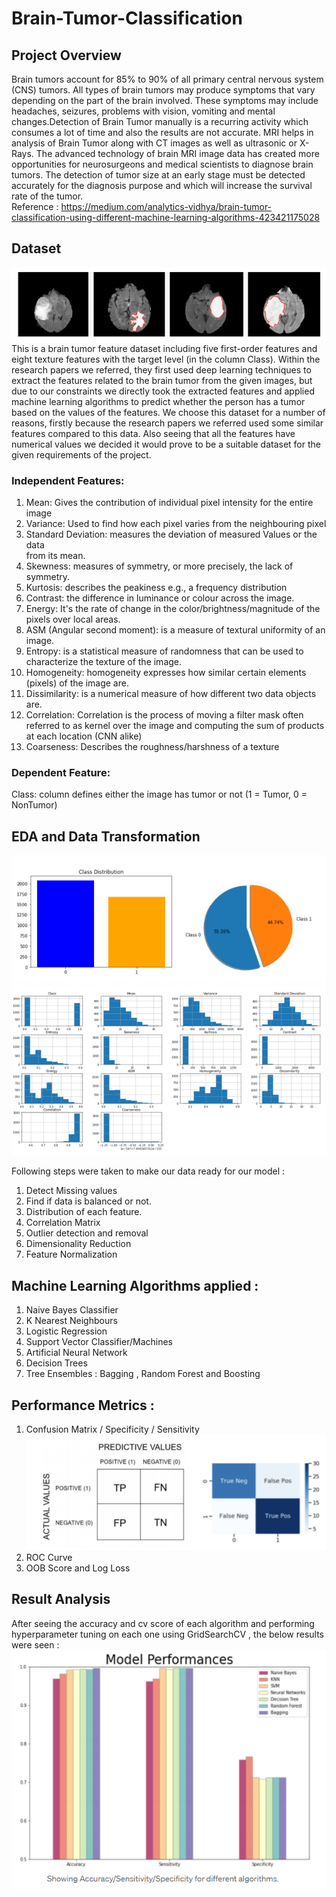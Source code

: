 # Brain-Tumor-Classification

## Project Overview
Brain tumors account for 85% to 90% of all primary central nervous system
(CNS) tumors. All types of brain tumors may produce symptoms that vary
depending on the part of the brain involved. These symptoms may include
headaches, seizures, problems with vision, vomiting and mental changes.Detection of Brain Tumor manually is a recurring activity which consumes a
lot of time and also the results are not accurate. MRI helps in analysis of Brain
Tumor along with CT images as well as ultrasonic or X-Rays. The advanced
technology of brain MRI image data has created more opportunities for
neurosurgeons and medical scientists to diagnose brain tumors. The detection
of tumor size at an early stage must be detected accurately for the diagnosis
purpose and which will increase the survival rate of the tumor. <br>
Reference : https://medium.com/analytics-vidhya/brain-tumor-classification-using-different-machine-learning-algorithms-423421175028

## Dataset 
![](images/data.png)
This is a brain tumor feature dataset including five first-order features and
eight texture features with the target level (in the column Class). Within the
research papers we referred, they first used deep learning techniques to extract
the features related to the brain tumor from the given images, but due to our
constraints we directly took the extracted features and applied machine
learning algorithms to predict whether the person has a tumor based on the
values of the features.
We choose this dataset for a number of reasons, firstly because the research
papers we referred used some similar features compared to this data. Also
seeing that all the features have numerical values we decided it would prove to
be a suitable dataset for the given requirements of the project.

### Independent Features:
1. Mean: Gives the contribution of individual pixel intensity for the entire image <br>
2. Variance: Used to find how each pixel varies from the neighbouring pixel<br>
3. Standard Deviation: measures the deviation of measured Values or the data<br>
   from its mean.
4. Skewness: measures of symmetry, or more precisely, the lack of symmetry.<br>
5. Kurtosis: describes the peakiness e.g., a frequency distribution<br>
6. Contrast: the difference in luminance or colour across the image.<br>
7. Energy: It's the rate of change in the color/brightness/magnitude of the pixels
   over local areas.<br>
8. ASM (Angular second moment): is a measure of textural uniformity of an
   image.<br>
9. Entropy: is a statistical measure of randomness that can be used to characterize
   the texture of the image.<br>
10. Homogeneity: homogeneity expresses how similar certain elements (pixels) of
    the image are.<br>
11. Dissimilarity: is a numerical measure of how different two data objects are.<br>
12. Correlation: Correlation is the process of moving a filter mask often referred to
    as kernel over the image and computing the sum of products at each location
    (CNN alike)<br>
13. Coarseness: Describes the roughness/harshness of a texture<br>
### Dependent Feature:
Class: column defines either the image has tumor or not (1 = Tumor, 0 = NonTumor)

## EDA and Data Transformation

![](images/eda1.png)
![](images/eda2.png)


Following steps were taken to make our data ready for our model :
1. Detect Missing values
2. Find if data is balanced or not.
3. Distribution of each feature.
4. Correlation Matrix
5. Outlier detection and removal
6. Dimensionality Reduction
7. Feature Normalization


## Machine Learning Algorithms applied : 
1. Naive Bayes Classifier
2. K Nearest Neighbours
3. Logistic Regression
4. Support Vector Classifier/Machines
5. Artificial Neural Network
6. Decision Trees
7. Tree Ensembles : Bagging , Random Forest and Boosting

## Performance Metrics :
1. Confusion Matrix / Specificity / Sensitivity
![](images/cm.png)<br>
2. ROC Curve
3. OOB Score and Log Loss

## Result Analysis
After seeing the accuracy and cv score of each algorithm and performing hyperparameter tuning on each one using GridSearchCV , the below results were seen : 
![](images/result.png)
